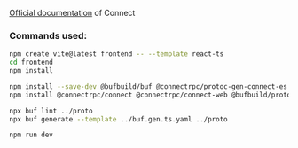 [Official documentation](https://connectrpc.com/docs/web/getting-started) of Connect


### Commands used:

```sh
npm create vite@latest frontend -- --template react-ts
cd frontend
npm install

npm install --save-dev @bufbuild/buf @connectrpc/protoc-gen-connect-es @bufbuild/protoc-gen-es
npm install @connectrpc/connect @connectrpc/connect-web @bufbuild/protobuf

npx buf lint ../proto
npx buf generate --template ../buf.gen.ts.yaml ../proto

npm run dev
```
